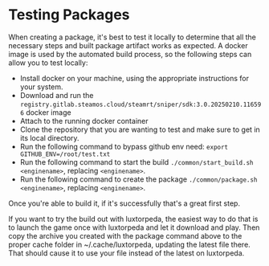 # Testing Packages

When creating a package, it's best to test it locally to determine that all the necessary steps and built package artifact works as expected. A docker image is used by the automated build process, so the following steps can allow you to test locally:

* Install docker on your machine, using the appropriate instructions for your system.
* Download and run the `registry.gitlab.steamos.cloud/steamrt/sniper/sdk:3.0.20250210.116596` docker image
* Attach to the running docker container
* Clone the repository that you are wanting to test and make sure to get in its local directory.
* Run the following command to bypass github env need: `export GITHUB_ENV=/root/test.txt`
* Run the following command to start the build `./common/start_build.sh <enginename>`, replacing `<enginename>`.
* Run the following command to create the package `./common/package.sh <enginename>`, replacing `<enginename>`.

Once you're able to build it, if it's successfully that's a great first step.

If you want to try the build out with luxtorpeda, the easiest way to do that is to launch the game once with luxtorpeda and let it download and play. Then copy the archive you created with the package command above to the proper cache folder in ~/.cache/luxtorpeda, updating the latest file there. That should cause it to use your file instead of the latest on luxtorpeda.
